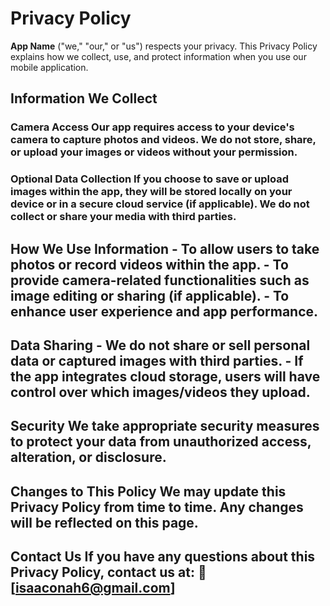 ﻿# Privacy Policy  
  
**App Name** ("we," "our," or "us") respects your privacy. This Privacy Policy explains how we collect, use, and protect information when you use our mobile application.  
  
## Information We Collect  
  
### Camera Access Our app requires access to your device's camera to capture photos and videos. We do not store, share, or upload your images or videos without your permission.  
  
### Optional Data Collection If you choose to save or upload images within the app, they will be stored **locally on your device** or in a secure cloud service (if applicable). We do not collect or share your media with third parties.  
  
## How We Use Information - To allow users to take photos or record videos within the app. - To provide camera-related functionalities such as image editing or sharing (if applicable). - To enhance user experience and app performance.  
  
## Data Sharing - We **do not** share or sell personal data or captured images with third parties. - If the app integrates cloud storage, users will have control over which images/videos they upload.  
  
## Security We take appropriate security measures to protect your data from unauthorized access, alteration, or disclosure.  
  
## Changes to This Policy We may update this Privacy Policy from time to time. Any changes will be reflected on this page.  
  
## Contact Us If you have any questions about this Privacy Policy, contact us at: 📧 **[isaaconah6@gmail.com]**
